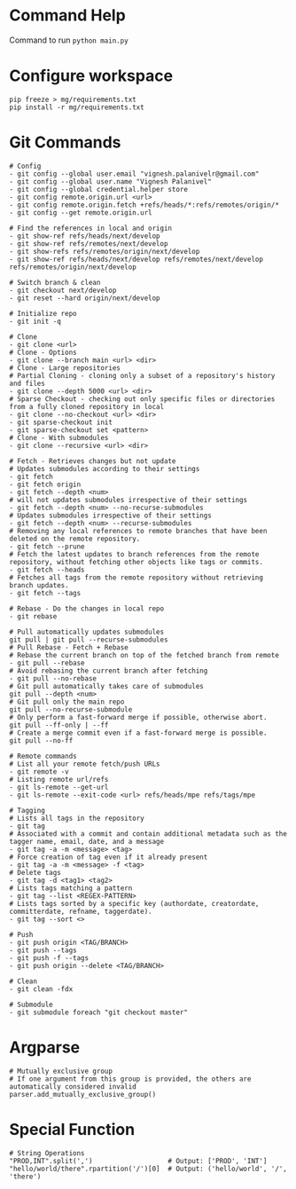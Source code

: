 # Command Help
Command to run
```python main.py```<br>

# Configure workspace
```
pip freeze > mg/requirements.txt
pip install -r mg/requirements.txt
```

# Git Commands
```
# Config
- git config --global user.email "vignesh.palanivelr@gmail.com"
- git config --global user.name "Vignesh Palanivel"
- git config --global credential.helper store
- git config remote.origin.url <url>
- git config remote.origin.fetch +refs/heads/*:refs/remotes/origin/*
- git config --get remote.origin.url

# Find the references in local and origin
- git show-ref refs/heads/next/develop
- git show-ref refs/remotes/next/develop
- git show-refs refs/remotes/origin/next/develop
- git show-ref refs/heads/next/develop refs/remotes/next/develop refs/remotes/origin/next/develop

# Switch branch & clean
- git checkout next/develop
- git reset --hard origin/next/develop

# Initialize repo
- git init -q

# Clone
- git clone <url>
# Clone - Options
- git clone --branch main <url> <dir>
# Clone - Large repositories
# Partial Cloning - cloning only a subset of a repository's history and files
- git clone --depth 5000 <url> <dir>
# Sparse Checkout - checking out only specific files or directories from a fully cloned repository in local
- git clone --no-checkout <url> <dir>
- git sparse-checkout init
- git sparse-checkout set <pattern>
# Clone - With submodules
- git clone --recursive <url> <dir>

# Fetch - Retrieves changes but not update
# Updates submodules according to their settings
- git fetch
- git fetch origin
- git fetch --depth <num>
# will not updates submodules irrespective of their settings
- git fetch --depth <num> --no-recurse-submodules
# Updates submodules irrespective of their settings
- git fetch --depth <num> --recurse-submodules
# Removing any local references to remote branches that have been deleted on the remote repository.
- git fetch --prune
# Fetch the latest updates to branch references from the remote repository, without fetching other objects like tags or commits. 
- git fetch --heads
# Fetches all tags from the remote repository without retrieving branch updates. 
- git fetch --tags

# Rebase - Do the changes in local repo
- git rebase

# Pull automatically updates submodules
git pull | git pull --recurse-submodules
# Pull Rebase - Fetch + Rebase
# Rebase the current branch on top of the fetched branch from remote
- git pull --rebase
# Avoid rebasing the current branch after fetching
- git pull --no-rebase
# Git pull automatically takes care of submodules
git pull --depth <num>
# Git pull only the main repo
git pull --no-recurse-submodule
# Only perform a fast-forward merge if possible, otherwise abort.
git pull --ff-only | --ff
# Create a merge commit even if a fast-forward merge is possible.
git pull --no-ff

# Remote commands
# List all your remote fetch/push URLs
- git remote -v
# Listing remote url/refs
- git ls-remote --get-url
- git ls-remote --exit-code <url> refs/heads/mpe refs/tags/mpe

# Tagging
# Lists all tags in the repository
- git tag
# Associated with a commit and contain additional metadata such as the tagger name, email, date, and a message
- git tag -a -m <message> <tag>
# Force creation of tag even if it already present
- git tag -a -m <message> -f <tag>
# Delete tags
- git tag -d <tag1> <tag2>
# Lists tags matching a pattern
- git tag --list <REGEX-PATTERN>
# Lists tags sorted by a specific key (authordate, creatordate, committerdate, refname, taggerdate).
- git tag --sort <>

# Push
- git push origin <TAG/BRANCH>
- git push --tags
- git push -f --tags
- git push origin --delete <TAG/BRANCH>

# Clean
- git clean -fdx

# Submodule
- git submodule foreach "git checkout master"
```
# Argparse
```
# Mutually exclusive group
# If one argument from this group is provided, the others are automatically considered invalid
parser.add_mutually_exclusive_group()
```

# Special Function
```
# String Operations
"PROD,INT".split(',')                   # Output: ['PROD', 'INT']
"hello/world/there".rpartition('/')[0]  # Output: ('hello/world', '/', 'there')
```